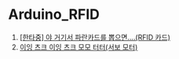 # Arduino_RFID

1. [[한타중] 야 거기서 파란카드를 뽑으면....(RFID 카드)](https://github.com/alscjf909/Arduino_RFID/tree/master/arduino_rfid)
2. [이잉 츠크 이잉 츠크 모모 터터(서보 모터)](https://github.com/alscjf909/Arduino_RFID/tree/master/arduino_servo_motor)